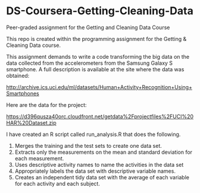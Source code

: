 # DS-Coursera-Getting-Cleaning-Data
Peer-graded assignment for the Getting and Cleaning Data Course

This repo is created within the programming assignment for the Getting & Cleaning Data course.

This assignment demands to write a code transforming the big data on the data collected from the accelerometers from the 
Samsung Galaxy S smartphone. A full description is available at the site where the data was obtained:

http://archive.ics.uci.edu/ml/datasets/Human+Activity+Recognition+Using+Smartphones

Here are the data for the project:

https://d396qusza40orc.cloudfront.net/getdata%2Fprojectfiles%2FUCI%20HAR%20Dataset.zip

I have created an R script called run_analysis.R that does the following.

1) Merges the training and the test sets to create one data set.
2) Extracts only the measurements on the mean and standard deviation for each measurement.
3) Uses descriptive activity names to name the activities in the data set
4) Appropriately labels the data set with descriptive variable names.
5) Creates an independent tidy data set with the average of each variable for each activity and each subject.
